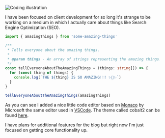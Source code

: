 ![Coding illustration](https://storage.googleapis.com/hox-io-blog-assets/2024-04-27-the-engineer.webp)

I have been focused on client development for so long it's strange to be
working on a medium in which I actually care about things like Search Engine
Optimization (SEO).

```typescript
import { amazingThings } from 'some-amazing-things'

/**
 * Tells everyone about the amazing things.
 *
 * @param things - An array of strings representing the amazing things.
 */
const tellEveryoneAboutTheAmazingThings = (things: string[]) => {
  for (const thing of things) {
    console.log(`THE ${thing} IS SO AMAZING!!! ✨🥺✨`)
  }
}

tellEveryoneAboutTheAmazingThings(amazingThings)
```

As you can see I added a nice little code editor based on
[Monaco](https://microsoft.github.io/monaco-editor/) by Microsoft the same
editor used in [VSCode](https://code.visualstudio.com/). The theme called
cobalt2 can be found [here](https://github.com/brijeshb42/monaco-themes).

I have plans for additional features for the blog but right now I'm just focused
on getting core functionality up.
